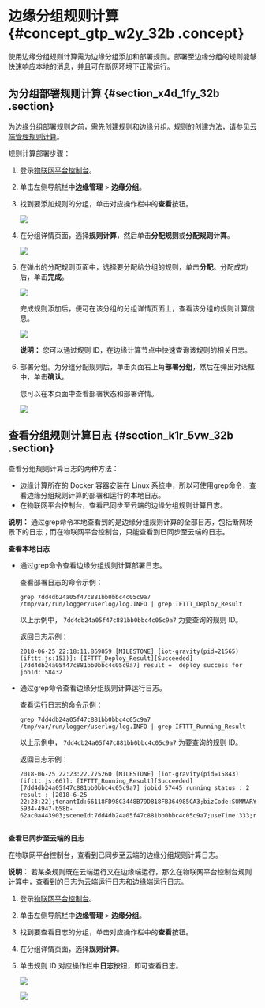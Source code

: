 # 边缘分组规则计算 {#concept_gtp_w2y_32b .concept}

使用边缘分组规则计算需为边缘分组添加和部署规则。部署至边缘分组的规则能够快速响应本地的消息，并且可在断网环境下正常运行。

## 为分组部署规则计算 {#section_x4d_1fy_32b .section}

为边缘分组部署规则之前，需先创建规则和边缘分组。规则的创建方法，请参见[云端管理规则计算](cn.zh-CN/用户指南/规则计算/云端管理规则计算.md#)。

规则计算部署步骤：

1.  登录[物联网平台控制台](http://iot.console.aliyun.com)。
2.  单击左侧导航栏中**边缘管理** \> **边缘分组**。
3.  找到要添加规则的分组，单击对应操作栏中的**查看**按钮。

    ![](http://static-aliyun-doc.oss-cn-hangzhou.aliyuncs.com/assets/img/15099/6576_zh-CN.png)

4.  在分组详情页面，选择**规则计算**，然后单击**分配规则**或**分配规则计算**。

    ![](http://static-aliyun-doc.oss-cn-hangzhou.aliyuncs.com/assets/img/15099/6704_zh-CN.jpg)

5.  在弹出的分配规则页面中，选择要分配给分组的规则，单击**分配**。分配成功后，单击**完成**。

    ![](http://static-aliyun-doc.oss-cn-hangzhou.aliyuncs.com/assets/img/15099/6705_zh-CN.jpg)

    完成规则添加后，便可在该分组的分组详情页面上，查看该分组的规则计算信息。

    ![](http://static-aliyun-doc.oss-cn-hangzhou.aliyuncs.com/assets/img/15099/6707_zh-CN.jpg)

    **说明：** 您可以通过规则 ID，在边缘计算节点中快速查询该规则的相关日志。

6.  部署分组。为分组分配规则后，单击页面右上角**部署分组**，然后在弹出对话框中，单击**确认**。

    您可以在本页面中查看部署状态和部署详情。

    ![](http://static-aliyun-doc.oss-cn-hangzhou.aliyuncs.com/assets/img/15099/6708_zh-CN.jpg)


## 查看分组规则计算日志 {#section_k1r_5vw_32b .section}

查看分组规则计算日志的两种方法：

-   边缘计算所在的 Docker 容器安装在 Linux 系统中，所以可使用grep命令，查看边缘分组规则计算的部署和运行的本地日志。
-   在物联网平台控制台，查看已同步至云端的边缘分组规则计算日志。

**说明：** 通过grep命令本地查看到的是边缘分组规则计算的全部日志，包括断网场景下的日志；而在物联网平台控制台，只能查看到已同步至云端的日志。

**查看本地日志**

-   通过grep命令查看边缘分组规则计算部署日志。

    查看部署日志的命令示例：

    ```
    grep 7dd4db24a05f47c881bb0bbc4c05c9a7 /tmp/var/run/logger/userlog/log.INFO | grep IFTTT_Deploy_Result
    ```

    以上示例中， `7dd4db24a05f47c881bb0bbc4c05c9a7` 为要查询的规则 ID。

    返回日志示例：

    ```
    2018-06-25 22:18:11.869859 [MILESTONE] [iot-gravity(pid=21565) (ifttt.js:153)]: [IFTTT_Deploy_Result][Succeeded] [7dd4db24a05f47c881bb0bbc4c05c9a7] result =  deploy success for jobId: 58432
    ```

-   通过grep命令查看边缘分组规则计算运行日志。

    查看运行日志的命令示例：

    ```
    grep 7dd4db24a05f47c881bb0bbc4c05c9a7 /tmp/var/run/logger/userlog/log.INFO | grep IFTTT_Running_Result
    ```

    以上示例中， `7dd4db24a05f47c881bb0bbc4c05c9a7` 为要查询的规则 ID。

    返回日志示例：

    ```
    2018-06-25 22:23:22.775260 [MILESTONE] [iot-gravity(pid=15843) (ifttt.js:66)]: [IFTTT_Running_Result][Succeeded] [7dd4db24a05f47c881bb0bbc4c05c9a7] jobid 57445 running status : 2 result : [2018-6-25 22:23:22];tenantId:66118FD98C3448B79D818FB364985CA3;bizCode:SUMMARY;traceId:6617c55e-5934-4947-b58b-62ac0a443903;sceneId:7dd4db24a05f47c881bb0bbc4c05c9a7;useTime:333;result:true;timestamp:1529936602774
    
    
    ```


**查看已同步至云端的日志**

在物联网平台控制台，查看到已同步至云端的边缘分组规则计算日志。

**说明：** 若某条规则既在云端运行又在边缘端运行，那么在物联网平台控制台规则计算中，查看到的日志为云端运行日志和边缘端运行日志。

1.  登录[物联网平台控制台](http://iot.console.aliyun.com)。
2.  单击左侧导航栏中**边缘管理** \> **边缘分组**。
3.  找到要查看日志的分组，单击对应操作栏中的**查看**按钮。
4.  在分组详情页面，选择**规则计算**。
5.  单击规则 ID 对应操作栏中**日志**按钮，即可查看日志。

    ![](http://static-aliyun-doc.oss-cn-hangzhou.aliyuncs.com/assets/img/15099/6578_zh-CN.png)

    ![](http://static-aliyun-doc.oss-cn-hangzhou.aliyuncs.com/assets/img/15098/6575_zh-CN.png)


